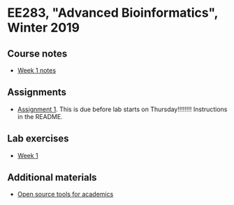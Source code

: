 # EE283, "Advanced Bioinformatics", Winter 2019

## Course notes

* [Week 1 notes](Week1Lecture.md)

## Assignments

* [Assignment 1](https://github.com/ThorntonLab/AdvInformatics2019Assignment1).  This is due before lab starts on
  Thursday!!!!!!!!  Instructions in the README.

## Lab exercises

* [Week 1](Lab1.md)

## Additional materials

* [Open source tools for academics](oss.md)
